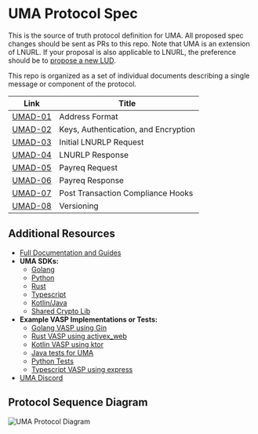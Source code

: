 # UMA Protocol Spec

This is the source of truth protocol definition for UMA. All proposed spec changes should be sent as PRs to this repo.
Note that UMA is an extension of LNURL. If your proposal is also applicable to LNURL, the preference should be to
[propose a new LUD](https://github.com/lnurl/luds).

This repo is organized as a set of individual documents describing a single message or component of the protocol.

| Link                                           | Title                                |
| ---------------------------------------------- | ------------------------------------ |
| [UMAD-01](/umad-01-addresses.md)               | Address Format                       |
| [UMAD-02](/umad-02-keys-and-authentication.md) | Keys, Authentication, and Encryption |
| [UMAD-03](/umad-03-lnurlp-request.md)          | Initial LNURLP Request               |
| [UMAD-04](/umad-04-lnurlp-response.md)         | LNURLP Response                      |
| [UMAD-05](/umad-05-payreq-request.md)          | Payreq Request                       |
| [UMAD-06](/umad-06-payreq-response.md)         | Payreq Response                      |
| [UMAD-07](/umad-07-post-tx-hooks.md)           | Post Transaction Compliance Hooks    |
| [UMAD-08](/umad-08-versioning.md)              | Versioning                           |

## Additional Resources

- [Full Documentation and Guides](https://docs.uma.me)
- **UMA SDKs:**
  - [Golang](https://github.com/uma-universal-money-address/uma-go-sdk)
  - [Python](https://github.com/uma-universal-money-address/uma-python-sdk)
  - [Rust](https://github.com/uma-universal-money-address/uma-rust-sdk)
  - [Typescript](https://github.com/uma-universal-money-address/uma-js-sdk)
  - [Kotlin/Java](https://github.com/uma-universal-money-address/uma-kotlin-sdk)
  - [Shared Crypto Lib](https://github.com/uma-universal-money-address/uma-crypto-uniffi)
- **Example VASP Implementations or Tests:**
  - [Golang VASP using Gin](https://github.com/lightsparkdev/go-sdk/tree/main/examples/uma-server)
  - [Rust VASP using activex_web](https://github.com/lightsparkdev/lightspark-rs/blob/main/examples/uma-demo/src/main.rs)
  - [Kotlin VASP using ktor](https://github.com/lightsparkdev/kotlin-sdk/tree/develop/umaserverdemo)
  - [Java tests for UMA](https://github.com/uma-universal-money-address/uma-kotlin-sdk/blob/main/javatest/src/test/java/me/uma/javatest/UmaTest.java)
  - [Python Tests](https://github.com/uma-universal-money-address/uma-python-sdk/blob/main/uma/__tests__/test_uma.py)
  - [Typescript VASP using express](https://github.com/lightsparkdev/js-sdk/tree/main/apps/examples/uma-vasp)
- [UMA Discord](https://discord.gg/K4e7ghAJ)

## Protocol Sequence Diagram

![UMA Protocol Diagram](https://static.swimlanes.io/45937cd6863fe73964d5f1217320d80e.png)
